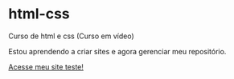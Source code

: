 # html-css
 Curso de html e css (Curso em vídeo)

Estou aprendendo a criar sites e agora gerenciar meu repositório.

<a href ="https://adriellyoliveira.github.io/html-css/pratica/conhecendodone(ibAsmrProg)/"> Acesse meu site teste!</a>
